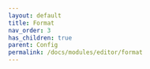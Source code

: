 ```yaml
---
layout: default
title: Format
nav_order: 3
has_children: true
parent: Config
permalink: /docs/modules/editor/format
---
```

